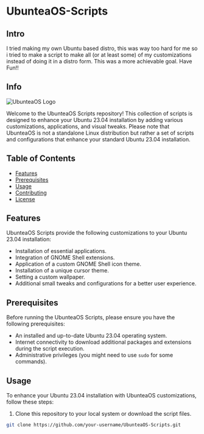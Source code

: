 # UbunteaOS-Scripts
## Intro
I tried making my own Ubuntu based distro, this was way too hard for me so i tried to make a script to make all (or at least some) of my customizations instead of doing it in a distro form. This was a more achievable goal. Have Fun!!
## Info

![UbunteaOS Logo](logo.png)

Welcome to the UbunteaOS Scripts repository! This collection of scripts is designed to enhance your Ubuntu 23.04 installation by adding various customizations, applications, and visual tweaks. Please note that UbunteaOS is not a standalone Linux distribution but rather a set of scripts and configurations that enhance your standard Ubuntu 23.04 installation.

## Table of Contents
- [Features](#features)
- [Prerequisites](#prerequisites)
- [Usage](#usage)
- [Contributing](#contributing)
- [License](#license)

## Features

UbunteaOS Scripts provide the following customizations to your Ubuntu 23.04 installation:

- Installation of essential applications.
- Integration of GNOME Shell extensions.
- Application of a custom GNOME Shell icon theme.
- Installation of a unique cursor theme.
- Setting a custom wallpaper.
- Additional small tweaks and configurations for a better user experience.

## Prerequisites

Before running the UbunteaOS Scripts, please ensure you have the following prerequisites:

- An installed and up-to-date Ubuntu 23.04 operating system.
- Internet connectivity to download additional packages and extensions during the script execution.
- Administrative privileges (you might need to use `sudo` for some commands).

## Usage

To enhance your Ubuntu 23.04 installation with UbunteaOS customizations, follow these steps:

1. Clone this repository to your local system or download the script files.

```bash
git clone https://github.com/your-username/UbunteaOS-Scripts.git
